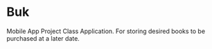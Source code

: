 Buk
===

Mobile App Project Class Application. For storing desired books to be purchased at a later date.
